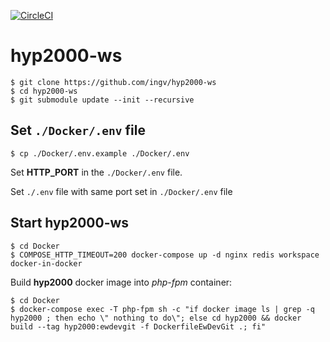 [![CircleCI](https://circleci.com/gh/INGV/hyp2000-ws.svg?style=svg)](https://circleci.com/gh/INGV/hyp2000-ws)

# hyp2000-ws

```
$ git clone https://github.com/ingv/hyp2000-ws
$ cd hyp2000-ws
$ git submodule update --init --recursive
```

## Set `./Docker/.env` file
```
$ cp ./Docker/.env.example ./Docker/.env
```
Set **HTTP_PORT** in the `./Docker/.env` file.

Set `./.env` file with same port set in `./Docker/.env` file

## Start hyp2000-ws
```
$ cd Docker
$ COMPOSE_HTTP_TIMEOUT=200 docker-compose up -d nginx redis workspace docker-in-docker
```

Build **hyp2000** docker image into *php-fpm* container:
```
$ cd Docker
$ docker-compose exec -T php-fpm sh -c "if docker image ls | grep -q hyp2000 ; then echo \" nothing to do\"; else cd hyp2000 && docker build --tag hyp2000:ewdevgit -f DockerfileEwDevGit .; fi"
```
